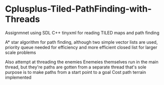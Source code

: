 Cplusplus-Tiled-PathFinding-with-Threads
========================================

Assignmnet using SDL C++ tinyxml for reading TILED maps and path finding

A* star algorithm for path finding, although two simple vector lists are used, priority queue needed for efficiency and more efficient closed list for larger scale problems

Also attempt at threading the enemies
Enemeies themselves run in the main thread, but they're paths are gotten from a separate thread that's sole purpose is to make paths from a start point to a goal
Cost path terrain implemented

